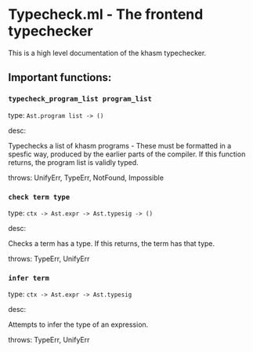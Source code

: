 # Typecheck.ml - The frontend typechecker

This is a high level documentation of the khasm typechecker.

## Important functions:

### `typecheck_program_list program_list`

type: `Ast.program list -> ()`

desc:

Typechecks a list of khasm programs - These must be formatted in a spesfic way, produced by the earlier parts of the compiler. 
If this function returns, the program list is validly typed.

throws: UnifyErr, TypeErr, NotFound, Impossible

### `check term type`

type: `ctx -> Ast.expr -> Ast.typesig -> ()`

desc:

Checks a term has a type. If this returns, the term has that type.

throws: TypeErr, UnifyErr

### `infer term`

type: `ctx -> Ast.expr -> Ast.typesig`

desc:

Attempts to infer the type of an expression.

throws: TypeErr, UnifyErr
